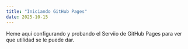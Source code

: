```yaml
---
title: "Iniciando GitHub Pages"
date: 2025-10-15
---
```

Heme aquí configurando y probando el Serviio de GitHub Pages para ver que utilidad se le puede dar.

